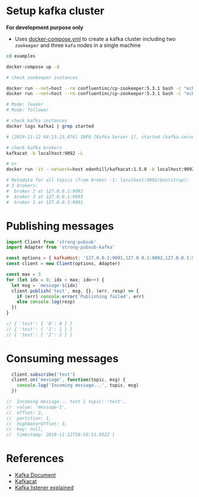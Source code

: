 # Setup kafka cluster
**For development purpose only**

- Uses [docker-compose.yml](kafka-cluster/docker-compose.yml) to create a kafka cluster including two `zookeeper` and three `kafa` nodes in a single machine

```sh
cd examples

docker-compose up -d

# check zookeeper instances

docker run --net=host --rm confluentinc/cp-zookeeper:5.3.1 bash -c "echo stat | nc localhost 2181 | grep Mode"
docker run --net=host --rm confluentinc/cp-zookeeper:5.3.1 bash -c "echo stat | nc localhost 22181 | grep Mode"

# Mode: leader
# Mode: follower

# check kafka instances
docker logs kafka1 | grep started

# [2019-11-12 04:13:23,876] INFO [Kafka Server 1], started (kafka.server.KafkaServer)

# check kafka brokers
kafkacat -b localhost:9092 -L

# or
docker run -it --network=host edenhill/kafkacat:1.5.0 -b localhost:9092 -L

# Metadata for all topics (from broker -1: localhost:9092/bootstrap):
# 3 brokers:
#  broker 2 at 127.0.0.1:9092
#  broker 3 at 127.0.0.1:9093
#  broker 1 at 127.0.0.1:9091
```

# Publishing messages

```javascript
import Client from 'strong-pubsub'
import Adapter from 'strong-pubsub-kafka'

const options = { kafkaHost: '127.0.0.1:9091,127.0.0.1:9092,127.0.0.1:9093' }
const client = new Client(options, Adapter)

const max = 3
for (let idx = 0; idx < max; idx++) {
  let msg = `message-${idx}`
  client.publish('test', msg, {}, (err, resp) => {
    if (err) console.error('Publishing failed', err)
    else console.log(resp)
  })
}

// { 'test': { '0': 0 } }
// { 'test': { '1': 1 } }
// { 'test': { '2': 2 } }
```

# Consuming messages

```javascript
  client.subscribe('test')
  client.on('message', function(topic, msg) {
    console.log('Incoming message...', topic, msg)
  })

//  Incoming message... test { topic: 'test',
//  value: 'message-1',
//  offset: 2,
//  partition: 1,
//  highWaterOffset: 3,
//  key: null,
//  timestamp: 2019-11-12T16:59:13.952Z }
```

# References

- [Kafka Document](https://kafka.apache.org/documentation/)
- [Kafkacat](https://github.com/edenhill/kafkacat)
- [Kafka listener explained](https://www.confluent.io/blog/kafka-listeners-explained)
